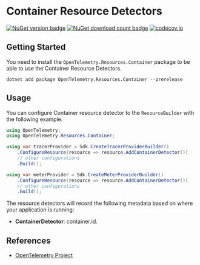 # Container Resource Detectors

[![NuGet version badge](https://img.shields.io/nuget/v/OpenTelemetry.Resources.Container)](https://www.nuget.org/packages/OpenTelemetry.Resources.Container)
[![NuGet download count badge](https://img.shields.io/nuget/dt/OpenTelemetry.Resources.Container)](https://www.nuget.org/packages/OpenTelemetry.Resources.Container)
[![codecov.io](https://codecov.io/gh/open-telemetry/opentelemetry-dotnet-contrib/branch/main/graphs/badge.svg?flag=unittests-Resources.Container)](https://app.codecov.io/gh/open-telemetry/opentelemetry-dotnet-contrib?flags[0]=unittests-Resources.Container)

## Getting Started

You need to install the
`OpenTelemetry.Resources.Container` package to be able to use the
Container Resource Detectors.

```shell
dotnet add package OpenTelemetry.Resources.Container --prerelease
```

## Usage

You can configure Container resource detector to
the `ResourceBuilder` with the following example.

```csharp
using OpenTelemetry;
using OpenTelemetry.Resources.Container;

using var tracerProvider = Sdk.CreateTracerProviderBuilder()
    .ConfigureResource(resource => resource.AddContainerDetector())
    // other configurations
    .Build();

using var meterProvider = Sdk.CreateMeterProviderBuilder()
    .ConfigureResource(resource => resource.AddContainerDetector())
    // other configurations
    .Build();
```

The resource detectors will record the following metadata based on where
your application is running:

- **ContainerDetector**: container.id.

## References

- [OpenTelemetry Project](https://opentelemetry.io/)
